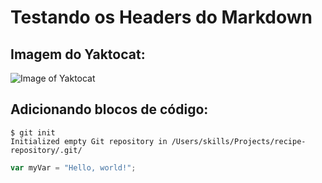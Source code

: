 # Testando os Headers do Markdown
## Imagem do Yaktocat:
![Image of Yaktocat](https://octodex.github.com/images/yaktocat.png)


## Adicionando blocos de código:
```
$ git init
Initialized empty Git repository in /Users/skills/Projects/recipe-repository/.git/
```

``` javascript
var myVar = "Hello, world!";
```

